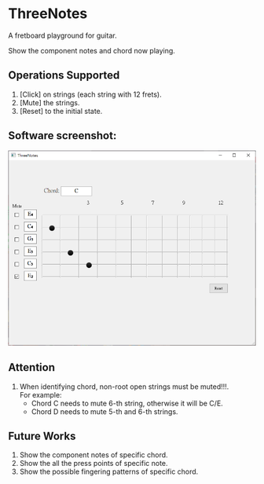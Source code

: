 # ThreeNotes
A fretboard playground for guitar.

Show the component notes and chord now playing.

## Operations Supported
1. [Click] on strings (each string with 12 frets).
1. [Mute] the strings.
1. [Reset] to the initial state.

## Software screenshot:
![](screenshot.PNG)

## Attention
1. When identifying chord, non-root open strings must be muted!!!.  
    For example:
    * Chord C needs to mute 6-th string, otherwise it will be C/E.
    * Chord D needs to mute 5-th and 6-th strings.

## Future Works
1. Show the component notes of specific chord.
1. Show the all the press points of specific note.
1. Show the possible fingering patterns of specific chord.
